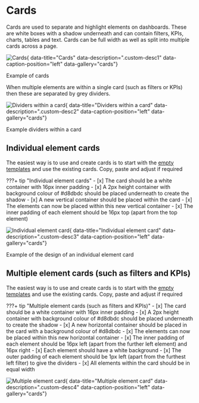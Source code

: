 # Cards
Cards are used to separate and highlight elements on dashboards. These are white boxes with a shadow underneath and can contain filters, KPIs, charts, tables and text. Cards can be full width as well as split into multiple cards across a page.

![Cards](../../images/cards.png){ data-title="Cards" data-description=".custom-desc1" data-caption-position="left" data-gallery="cards"}
<div class="glightbox-desc custom-desc1">
Example of cards
</div>


When multiple elements are within a single card (such as filters or KPIs) then these are separated by grey dividers.

![Dividers within a card](../../images/KPI_row.png){ data-title="Dividers within a card" data-description=".custom-desc2" data-caption-position="left" data-gallery="cards"}
<div class="glightbox-desc custom-desc2">
Example dividers within a card
</div>

## Individual element cards
The easiest way is to use and create cards is to start with the <a href="../../dashboard_design/download_templates">empty templates</a> and use the existing cards. Copy, paste and adjust if required

???+ tip "Individual element cards"
    - [x] The card should be a white container with 16px inner padding
    - [x] A 2px height container with background colour of #d8dbdc should be placed underneath to create the shadow
    - [x] A new vertical container should be placed within the card
    - [x] The elements can now be placed within this new vertical container
    - [x] The inner padding of each element should be 16px top (apart from the top element)

![Individual element card](../../images/card_individual.png){ data-title="Individual element card" data-description=".custom-desc3" data-caption-position="left" data-gallery="cards"}
<div class="glightbox-desc custom-desc3">
Example of the design of an individual element card
</div>


## Multiple element cards (such as filters and KPIs)
The easiest way is to use and create cards is to start with the <a href="../../dashboard_design/download_templates">empty templates</a> and use the existing cards. Copy, paste and adjust if required

???+ tip "Multiple element cards (such as filters and KPIs)"
    - [x] The card should be a white container with 16px inner padding
    - [x] A 2px height container with background colour of #d8dbdc should be placed underneath to create the shadow
    - [x] A new horizontal container should be placed in the card with a background colour of #d8dbdc
    - [x] The elements can now be placed within this new horizontal container
    - [x] The inner padding of each element should be 16px left (apart from the further left element) and 16px right
    - [x] Each element should have a white background
    - [x] The outer padding of each element should be 1px left (apart from the furthest left filter) to give the dividers
    - [x] All elements within the card should be in equal width

![Multiple element card](../../images/KPI_row.png){ data-title="Multiple element card" data-description=".custom-desc4" data-caption-position="left" data-gallery="cards"}
<div class="glightbox-desc custom-desc4>
Example of the design of a multiple element card
</div>